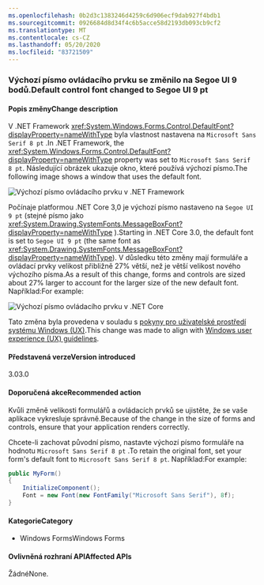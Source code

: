 ```yaml
---
ms.openlocfilehash: 0b2d3c1383246d4259c6d906ecf9dab927f4bdb1
ms.sourcegitcommit: 0926684d8d34f4c6b5acce58d2193db093cb9cf2
ms.translationtype: MT
ms.contentlocale: cs-CZ
ms.lasthandoff: 05/20/2020
ms.locfileid: "83721509"
---
```

### <a name="default-control-font-changed-to-segoe-ui-9-pt"></a><span data-ttu-id="8e6b8-101">Výchozí písmo ovládacího prvku se změnilo na Segoe UI 9 bodů.</span><span class="sxs-lookup"><span data-stu-id="8e6b8-101">Default control font changed to Segoe UI 9 pt</span></span>

#### <a name="change-description"></a><span data-ttu-id="8e6b8-102">Popis změny</span><span class="sxs-lookup"><span data-stu-id="8e6b8-102">Change description</span></span>

<span data-ttu-id="8e6b8-103">V .NET Framework <xref:System.Windows.Forms.Control.DefaultFont?displayProperty=nameWithType> byla vlastnost nastavena na `Microsoft Sans Serif 8 pt` .</span><span class="sxs-lookup"><span data-stu-id="8e6b8-103">In .NET Framework, the <xref:System.Windows.Forms.Control.DefaultFont?displayProperty=nameWithType> property was set to `Microsoft Sans Serif 8 pt`.</span></span> <span data-ttu-id="8e6b8-104">Následující obrázek ukazuje okno, které používá výchozí písmo.</span><span class="sxs-lookup"><span data-stu-id="8e6b8-104">The following image shows a window that uses the default font.</span></span>

![Výchozí písmo ovládacího prvku v .NET Framework](~/docs/images/core-changes/windowsforms/control-defaultfont-changed/defaultfont-framework.png)

<span data-ttu-id="8e6b8-106">Počínaje platformou .NET Core 3,0 je výchozí písmo nastaveno na `Segoe UI 9 pt` (stejné písmo jako <xref:System.Drawing.SystemFonts.MessageBoxFont?displayProperty=nameWithType> ).</span><span class="sxs-lookup"><span data-stu-id="8e6b8-106">Starting in .NET Core 3.0, the default font is set to `Segoe UI 9 pt` (the same font as <xref:System.Drawing.SystemFonts.MessageBoxFont?displayProperty=nameWithType>).</span></span> <span data-ttu-id="8e6b8-107">V důsledku této změny mají formuláře a ovládací prvky velikost přibližně 27% větší, než je větší velikost nového výchozího písma.</span><span class="sxs-lookup"><span data-stu-id="8e6b8-107">As a result of this change, forms and controls are sized about 27% larger to account for the larger size of the new default font.</span></span> <span data-ttu-id="8e6b8-108">Například:</span><span class="sxs-lookup"><span data-stu-id="8e6b8-108">For example:</span></span>

![Výchozí písmo ovládacího prvku v .NET Core](~/docs/images/core-changes/windowsforms/control-defaultfont-changed/defaultfont-core.png)

<span data-ttu-id="8e6b8-110">Tato změna byla provedena v souladu s [pokyny pro uživatelské prostředí systému Windows (UX)](/windows/win32/uxguide/vis-fonts#fonts-and-colors).</span><span class="sxs-lookup"><span data-stu-id="8e6b8-110">This change was made to align with [Windows user experience (UX) guidelines](/windows/win32/uxguide/vis-fonts#fonts-and-colors).</span></span>

#### <a name="version-introduced"></a><span data-ttu-id="8e6b8-111">Představená verze</span><span class="sxs-lookup"><span data-stu-id="8e6b8-111">Version introduced</span></span>

<span data-ttu-id="8e6b8-112">3.0</span><span class="sxs-lookup"><span data-stu-id="8e6b8-112">3.0</span></span>

#### <a name="recommended-action"></a><span data-ttu-id="8e6b8-113">Doporučená akce</span><span class="sxs-lookup"><span data-stu-id="8e6b8-113">Recommended action</span></span>

<span data-ttu-id="8e6b8-114">Kvůli změně velikosti formulářů a ovládacích prvků se ujistěte, že se vaše aplikace vykresluje správně.</span><span class="sxs-lookup"><span data-stu-id="8e6b8-114">Because of the change in the size of forms and controls, ensure that your application renders correctly.</span></span>

<span data-ttu-id="8e6b8-115">Chcete-li zachovat původní písmo, nastavte výchozí písmo formuláře na hodnotu `Microsoft Sans Serif 8 pt` .</span><span class="sxs-lookup"><span data-stu-id="8e6b8-115">To retain the original font, set your form's default font to `Microsoft Sans Serif 8 pt`.</span></span> <span data-ttu-id="8e6b8-116">Například:</span><span class="sxs-lookup"><span data-stu-id="8e6b8-116">For example:</span></span>

```csharp
public MyForm()
{
    InitializeComponent();
    Font = new Font(new FontFamily("Microsoft Sans Serif"), 8f);
}
```

#### <a name="category"></a><span data-ttu-id="8e6b8-117">Kategorie</span><span class="sxs-lookup"><span data-stu-id="8e6b8-117">Category</span></span>

- <span data-ttu-id="8e6b8-118">Windows Forms</span><span class="sxs-lookup"><span data-stu-id="8e6b8-118">Windows Forms</span></span>

#### <a name="affected-apis"></a><span data-ttu-id="8e6b8-119">Ovlivněná rozhraní API</span><span class="sxs-lookup"><span data-stu-id="8e6b8-119">Affected APIs</span></span>

<span data-ttu-id="8e6b8-120">Žádné</span><span class="sxs-lookup"><span data-stu-id="8e6b8-120">None.</span></span>

<!--

#### Affected APIs

- Not detectable via API analysis

-->
